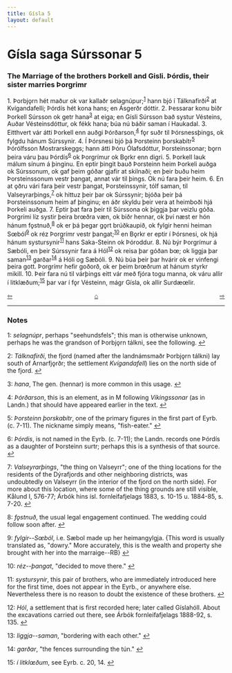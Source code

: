 ```yaml
---
title: Gísla 5
layout: default
---
```


# Gísla saga Súrssonar 5

### The Marriage of the brothers Þorkell and Gisli. Þórdis, their sister marries Þorgrimr

1\. Þorbj&#x1EB;rn hét maður ok var kallaðr selagnúpur;<sup id="a1">[1](#myfootnote1)</sup> hann bjó í Tálknafirði<sup id="a2">[2](#myfootnote2)</sup> at Kvígandafelli; Þórdís hét kona hans; en Ásgerðr dóttir. 2. Þessarar konu biðr Þorkell Súrsson ok getr hana<sup id="a3">[3](#myfootnote3)</sup> at eiga; en Gísli Súrsson bað systur Vésteins, Auðar Vésteinsdóttur, ok fékk hana; búa nú báðir saman í Haukadal. 3. Eitthvert vár átti Þorkell enn auðgi Þórðarson,<sup id="a4">[4](#myfootnote4)</sup> f&#x1EB;r suðr til Þórsnessþings, ok fylgdu hánum Súrssynir. 4. Í Þórsnesi bjó þá Þorsteinn þorskabítr<sup id="a5">[5](#myfootnote5)</sup> Þórólfsson Mostrarskeggs; hann átti Þóru Ólafsdóttur, Þorsteinssonar; b&#x1EB;rn þeira váru þau Þórdís<sup id="a6">[6](#myfootnote6)</sup> ok Þorgrímur ok B&#x1EB;rkr enn digri. 5. Þorkell lauk málum sínum á þinginu. En eptir þingit bauð Þorsteinn heim Þorkeli auðga ok Súrssonum, ok gaf þeim góðar gjafir at skilnaði; en þeir buðu heim Þorsteinssonum vestr þangat, annat vár til þings. Ok nú fara þeir heim. 6. En at &#x1EB;ðru vári fara þeir vestr þangat, Þorsteinssynir, tólf saman, til Valseyrarþings,<sup id="a7">[7](#myfootnote7)</sup> ok hittuz þeir þar ok Súrssynir; bjóða þeir þá Þorsteinssonum heim af þinginu; en áðr skyldu þeir vera at heimboði hjá Þorkeli auðga. 7. Eptir þat fara þeir til Súrssona ok þiggja þar veizlu góða. Þorgrími líz systir þeira br&oelig;ðra væn, ok biðr hennar, ok því næst er hón hánum f&#x1EB;stnuð,<sup id="a8">[8](#myfootnote8)</sup> ok er þá þegar g&#x1EB;rt brúðkaupið, ok fylgir henni heiman S&oelig;ból<sup id="a9">[9](#myfootnote9)</sup> ok réz Þorgrímr vestr þangat;<sup id="a10">[10](#myfootnote10)</sup> en B&#x1EB;rkr er eptir í Þórsnesi, ok hjá hánum systursynir<sup id="a11">[11](#myfootnote11)</sup> hans Saka-Steinn ok Þóroddur. 8. Nú býr Þorgrímur á Sæbóli, en þeir Súrssynir fara á Hól<sup id="a12">[12](#myfootnote12)</sup> ok reisa þar góðan b&oelig;; ok liggja þar saman<sup id="a13">[13](#myfootnote13)</sup> garðar<sup id="a14">[14](#myfootnote14)</sup> á Hóli og Sæbóli. 9. Nú búa þeir þar hvárir ok er vinfengi þeira gott. Þorgrímr hefir goðorð, ok er þeim br&oelig;ðrum at hánum styrkr mikill. 10. Þeir fara nú til várþings eitt vár með fjóra togu manna, ok váru allir í litklæðum;<sup id="a15">[15](#myfootnote15)</sup> þar var í f&#x1EB;r Vésteinn, mágr Gísla, ok allir Surdæ&oelig;lir.

<div style="float: left"><a href="http://rcblack.net/Gisli_saga/Gisli_4">⇦</a></div>
<div style="float: right"><a href="http://rcblack.net/Gisli_saga/Gisli_6">⇨</a></div>
<div style="margin: 0 auto; width: 100px;"><a href="http://rcblack.net/Gisli_saga/Gisli_home">&#8962;</a></div>

---

### Notes

<a name="myfootnote1" id="f1">1</a>:
 _selagnúpr_, perhaps "seehundsfels"; this man is otherwise unknown, perhaps he was the grandson of Þorbj&#x1EB;rn tálkni, see the following.
[↩](#a1)

<a name="myfootnote2" id="f2">2</a>:
 _Tálknafirði_, the fjord (named after the landnámsmaðr Þorbj&#x1EB;rn tálkni) lay south of Arnarfj&#x1EB;rðr; the settlement _Kvígandafell_) lies on the north side of the fjord.
[↩](#a2)

<a name="myfootnote3" id="f3">3</a>:
 _hana_, The gen. (hennar) is more common in this usage.
[↩](#a3)

<a name="myfootnote4" id="f4">4</a>:
 _Þórðarson_, this is an element, as in M following _Víkingssonar_ (as in Landn.) that should have appeared earlier in the text.
[↩](#a4)

<a name="myfootnote5" id="f5">5</a>:
 _Þorsteinn þorskabítr_, one of the primary figures in the first part of Eyrb. (c. 7-11). The nickname simply means, "fish-eater."
[↩](#a5)

<a name="myfootnote6" id="f6">6</a>:
 _Þórdis_, is not named in the Eyrb. (c. 7-11); the Landn. records one Þórdís as a daughter of Þorsteinn surtr; perhaps this is a synthesis of that source.
[↩](#a6)

<a name="myfootnote7" id="f7">7</a>:
 _Valseyrarþings_, "the thing on Valseyrr"; one of the thing locations for the residents of the Dýrafjords and other neighboring districts, was undoubtedly on Valseyrr (in the interior of the fjord on the north side). For more about this location, where some of the thing grounds are still visible, Kålund I, 576-77; Árbók hins ísl. fornleifafjelags 1883, s. 10-15 u. 1884-85, s. 7-20.
[↩](#a7)

<a name="myfootnote1" id="f8">8</a>:
 _f&#x1EB;stnuð_, the usual legal engagement continued. The wedding could follow soon after.
[↩](#a8)

<a name="myfootnote9" id="f9">9</a>:
 _fylgir--S&oelig;ból_, i.e. Sæbol made up her heimangylgja. {This word is usually translated as, "dowry." More accurately, this is the wealth and property she brought with her into the marraige--RB}
[↩](#a9)

<a name="myfootnote10" id="f10">10</a>:
 _réz--þangat_, "decided to move there."
[↩](#a10)

<a name="myfootnote11" id="f11">11</a>:
 _systursynir_, this pair of brothers, who are immediately introduced here for the first time, does not appear in the Eyrb., or anywhere else. Nevertheless there is no reason to doubt the existence of these brothers.
[↩](#a11)

<a name="myfootnote12" id="f12">12</a>:
 _Hól_, a settlement that is first recorded here; later called  Gíslahóll. About the excavations carried out there, see Árbók fornleifafjelags 1888-92, s. 135.
[↩](#a12)

<a name="myfootnote13" id="f13">13</a>:
 _liggja--saman_, "bordering with each other."
[↩](#a13)

<a name="myfootnote15" id="f14">14</a>:
 _garðar_, "the fences surrounding the tún."
[↩](#a14)

<a name="myfootnote15" id="f15">15</a>:
 _í litkl&oelig;ðum_, see Eyrb. c. 20, 14.
[↩](#a15)
